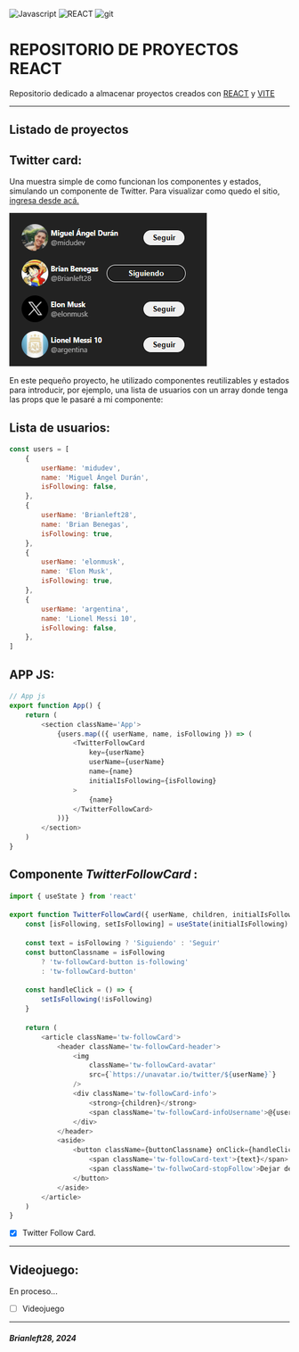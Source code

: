 <!-- HEADINGS -->

![Javascript](https://img.shields.io/badge/JavaScript-323330?style=for-the-badge&logo=javascript&logoColor=F7DF1E) ![REACT](https://img.shields.io/badge/React-20232A?style=for-the-badge&logo=react&logoColor=61DAFB) ![git](https://img.shields.io/badge/GIT-E44C30?style=for-the-badge&logo=git&logoColor=white)

# REPOSITORIO DE PROYECTOS REACT

Repositorio dedicado a almacenar proyectos creados con [REACT](https://react.dev/) y [VITE](https://vitejs.dev/)

---

## Listado de proyectos

## Twitter card:

Una muestra simple de como funcionan los componentes y estados, simulando un componente de Twitter.
Para visualizar como quedo el sitio, [ingresa desde acá.](https://brianleft28.github.io/twittercard/)

![Twitter-Card](./assets/twitter-card.png)

En este pequeño proyecto, he utilizado componentes reutilizables y estados para introducir, por ejemplo, una lista de usuarios con un array donde tenga las props que le pasaré a mi componente:

## Lista de usuarios:

```javascript
const users = [
	{
		userName: 'midudev',
		name: 'Miguel Ángel Durán',
		isFollowing: false,
	},
	{
		userName: 'Brianleft28',
		name: 'Brian Benegas',
		isFollowing: true,
	},
	{
		userName: 'elonmusk',
		name: 'Elon Musk',
		isFollowing: true,
	},
	{
		userName: 'argentina',
		name: 'Lionel Messi 10',
		isFollowing: false,
	},
]
```

## APP JS:

```javascript
// App js
export function App() {
	return (
		<section className='App'>
			{users.map(({ userName, name, isFollowing }) => (
				<TwitterFollowCard
					key={userName}
					userName={userName}
					name={name}
					initialIsFollowing={isFollowing}
				>
					{name}
				</TwitterFollowCard>
			))}
		</section>
	)
}
```

## Componente _TwitterFollowCard_ :

```javascript
import { useState } from 'react'

export function TwitterFollowCard({ userName, children, initialIsFollowing }) {
	const [isFollowing, setIsFollowing] = useState(initialIsFollowing)

	const text = isFollowing ? 'Siguiendo' : 'Seguir'
	const buttonClassname = isFollowing
		? 'tw-followCard-button is-following'
		: 'tw-followCard-button'

	const handleClick = () => {
		setIsFollowing(!isFollowing)
	}

	return (
		<article className='tw-followCard'>
			<header className='tw-followCard-header'>
				<img
					className='tw-followCard-avatar'
					src={`https://unavatar.io/twitter/${userName}`}
				/>
				<div className='tw-followCard-info'>
					<strong>{children}</strong>
					<span className='tw-followCard-infoUsername'>@{userName}</span>
				</div>
			</header>
			<aside>
				<button className={buttonClassname} onClick={handleClick}>
					<span className='tw-followCard-text'>{text}</span>
					<span className='tw-follwoCard-stopFollow'>Dejar de seguir</span>
				</button>
			</aside>
		</article>
	)
}
```

- [x] Twitter Follow Card.

---

## Videojuego:

En proceso...

- [ ] Videojuego

---

##### Brianleft28, 2024
